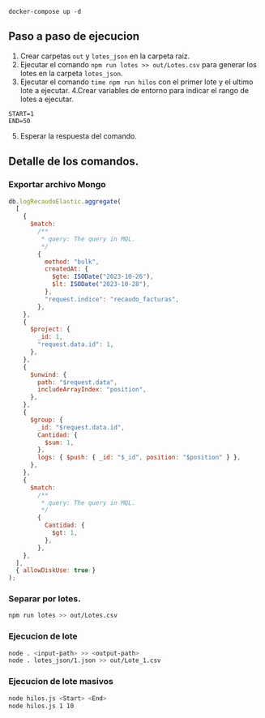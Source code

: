 ```docker-compose up -d```

## Paso a paso de ejecucion
1. Crear carpetas `out` y `lotes_json` en la carpeta raiz.
2. Ejecutar el comando `npm run lotes >> out/Lotes.csv` para generar los lotes en la carpeta `lotes_json`.
3. Ejecutar el comando `time npm run hilos` con el primer lote y el ultimo lote a ejecutar.
4.Crear variables de entorno para indicar el rango de lotes a ejecutar.
```ENV
START=1
END=50
```
5. Esperar la respuesta del comando.

## Detalle de los comandos.

### Exportar archivo Mongo

```javascript
db.logRecaudoElastic.aggregate(
  [
    {
      $match:
        /**
         * query: The query in MQL.
         */
        {
          method: "bulk",
          createdAt: {
            $gte: ISODate("2023-10-26"),
            $lt: ISODate("2023-10-28"),
          },
          "request.indice": "recaudo_facturas",
        },
    },
    {
      $project: {
        _id: 1,
        "request.data.id": 1,
      },
    },
    {
      $unwind: {
        path: "$request.data",
        includeArrayIndex: "position",
      },
    },
    {
      $group: {
        _id: "$request.data.id",
        Cantidad: {
          $sum: 1,
        },
        logs: { $push: { _id: "$_id", position: "$position" } },
      },
    },
    {
      $match:
        /**
         * query: The query in MQL.
         */
        {
          Cantidad: {
            $gt: 1,
          },
        },
    },
  ],
  { allowDiskUse: true }
);
```

### Separar por lotes.

```bash
npm run lotes >> out/Lotes.csv

```

### Ejecucion de lote

```bash
node . <input-path> >> <output-path>
node . lotes_json/1.json >> out/Lote_1.csv

```

### Ejecucion de lote masivos

```bash
node hilos.js <Start> <End>
node hilos.js 1 10

```